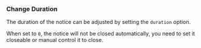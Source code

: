 ### Change Duration

The duration of the notice can be adjusted by setting the `duration` option.

When set to `0`, the notice will not be closed automatically, you need to set it closeable or manual control it to close.
